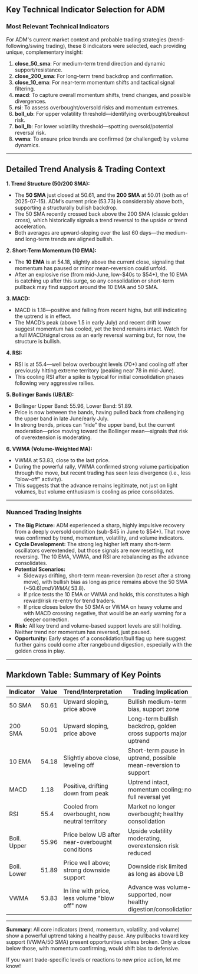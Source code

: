 ## Key Technical Indicator Selection for ADM

### Most Relevant Technical Indicators

For ADM's current market context and probable trading strategies (trend-following/swing trading), these 8 indicators were selected, each providing unique, complementary insight:

1. **close_50_sma**: For medium-term trend direction and dynamic support/resistance.
2. **close_200_sma**: For long-term trend backdrop and confirmation.
3. **close_10_ema**: For near-term momentum shifts and tactical signal filtering.
4. **macd**: To capture overall momentum shifts, trend changes, and possible divergences.
5. **rsi**: To assess overbought/oversold risks and momentum extremes.
6. **boll_ub**: For upper volatility threshold—identifying overbought/breakout risk.
7. **boll_lb**: For lower volatility threshold—spotting oversold/potential reversal risk.
8. **vwma**: To ensure price trends are confirmed (or challenged) by volume dynamics.

---

## Detailed Trend Analysis & Trading Context

**1. Trend Structure (50/200 SMA):**
- The **50 SMA** just closed at 50.61, and the **200 SMA** at 50.01 (both as of 2025-07-15). ADM’s current price (53.73) is considerably above both, supporting a structurally bullish backdrop.
- The 50 SMA recently crossed back above the 200 SMA (classic golden cross), which historically signals a trend reversal to the upside or trend acceleration.
- Both averages are upward-sloping over the last 60 days—the medium- and long-term trends are aligned bullish.

**2. Short-Term Momentum (10 EMA):**
- The **10 EMA** is at 54.18, slightly above the current close, signaling that momentum has paused or minor mean-reversion could unfold.
- After an explosive rise (from mid-June, low-$40s to $54+), the 10 EMA is catching up after this surge, so any consolidation or short-term pullback may find support around the 10 EMA and 50 SMA.

**3. MACD:**
- MACD is 1.18—positive and falling from recent highs, but still indicating the uptrend is in effect.
- The MACD’s peak (above 1.5 in early July) and recent drift lower suggest momentum has cooled, yet the trend remains intact. Watch for a full MACD/signal cross as an early reversal warning but, for now, the structure is bullish.

**4. RSI:**
- RSI is at 55.4—well below overbought levels (70+) and cooling off after previously hitting extreme territory (peaking near 78 in mid-June).
- This cooling RSI after a spike is typical for initial consolidation phases following very aggressive rallies.

**5. Bollinger Bands (UB/LB):**
- Bollinger Upper Band: 55.96, Lower Band: 51.89.
- Price is now between the bands, having pulled back from challenging the upper band in late June/early July.
- In strong trends, prices can “ride” the upper band, but the current moderation—price moving toward the Bollinger mean—signals that risk of overextension is moderating.

**6. VWMA (Volume-Weighted MA):**
- VWMA at 53.83, close to the last price.
- During the powerful rally, VWMA confirmed strong volume participation through the move, but recent trading has seen less divergence (i.e., less “blow-off” activity).
- This suggests that the advance remains legitimate, not just on light volumes, but volume enthusiasm is cooling as price consolidates.

---

### Nuanced Trading Insights

- **The Big Picture:** ADM experienced a sharp, highly impulsive recovery from a deeply oversold condition (sub-$45 in June to $54+). That move was confirmed by trend, momentum, volatility, and volume indicators.
- **Cycle Development:** The strong leg higher left many short-term oscillators overextended, but those signals are now resetting, not reversing. The 10 EMA, VWMA, and RSI are rebalancing as the advance consolidates.
- **Potential Scenarios:**
    - Sideways drifting, short-term mean-reversion (to reset after a strong move), with bullish bias as long as price remains above the 50 SMA (~$50.6) and VWMA (~$53.8).
    - If price tests the 10 EMA or VWMA and holds, this constitutes a high reward/risk re-entry for trend traders.
    - If price closes below the 50 SMA or VWMA on heavy volume and with MACD crossing negative, that would be an early warning for a deeper correction.
- **Risk:** All key trend and volume-based support levels are still holding. Neither trend nor momentum has reversed, just paused.
- **Opportunity:** Early stages of a consolidation/bull flag up here suggest further gains could come after rangebound digestion, especially with the golden cross in play.

---

## Markdown Table: Summary of Key Points

| Indicator       | Value         | Trend/Interpretation                                 | Trading Implication                                                      |
|-----------------|--------------|-----------------------------------------------------|--------------------------------------------------------------------------|
| 50 SMA          | 50.61        | Upward sloping, price above                          | Bullish medium-term bias, support zone                                   |
| 200 SMA         | 50.01        | Upward sloping, price above                          | Long-term bullish backdrop, golden cross supports major uptrend           |
| 10 EMA          | 54.18        | Slightly above close, leveling off                   | Short-term pause in uptrend, possible mean-reversion to support           |
| MACD            | 1.18         | Positive, drifting down from peak                    | Uptrend intact, momentum cooling; no full reversal yet                    |
| RSI             | 55.4         | Cooled from overbought, now neutral territory        | Market no longer overbought; healthy consolidation                        |
| Boll. Upper     | 55.96        | Price below UB after near-overbought conditions      | Upside volatility moderating, overextension risk reduced                   |
| Boll. Lower     | 51.89        | Price well above; strong downside support            | Downside risk limited as long as above LB                                 |
| VWMA            | 53.83        | In line with price, less volume "blow off" now       | Advance was volume-supported, now healthy digestion/consolidation         |

---

**Summary**: All core indicators (trend, momentum, volatility, and volume) show a powerful uptrend taking a healthy pause. Any pullbacks toward key support (VWMA/50 SMA) present opportunities unless broken. Only a close below those, with momentum confirming, would shift bias to defensive.

If you want trade-specific levels or reactions to new price action, let me know!